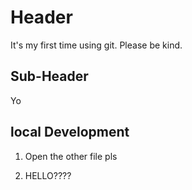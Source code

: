 # Header

It's my first time using git. Please be kind.

## Sub-Header

Yo

## local Development

1. Open the other file pls

2. HELLO????
